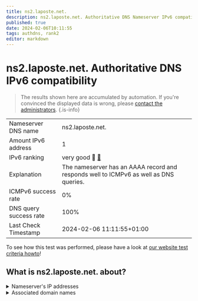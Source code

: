 ```yaml
---
title: ns2.laposte.net.
description: ns2.laposte.net. Authoritative DNS Nameserver IPv6 compatibility
published: true
date: 2024-02-06T10:11:55
tags: authdns, rank2
editor: markdown
---
```


# ns2.laposte.net. Authoritative DNS IPv6 compatibility

> The results shown here are accumulated by automation. If you're convinced the displayed data is wrong, please [contact the administrators](/howto/chat). 
{.is-info}




|   |   |
| - | - |
| Nameserver DNS name | ns2.laposte.net.
| Amount IPv6 address | 1
| IPv6 ranking | very good :2nd_place_medal: [🔗](/howto/ranking) |
| Explanation | The nameserver has an AAAA record and responds well to ICMPv6 as well as DNS queries. |
| ICMPv6 success rate | 0%|
| DNS query success rate | 100% |
| Last Check Timestamp | 2024-02-06 11:11:55+01:00 |

To see how this test was performed, please have a look at [our website test criteria howto](/howto/testcriteria/authdns)!


## What is ns2.laposte.net. about?




<details>
<summary>Nameserver's IP addresses</summary>

2a03:6f80:300:200::31

</details>



<details>
<summary>Associated domain names</summary>

www.labanquepostale.com

</details>
